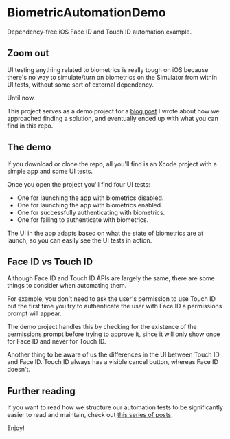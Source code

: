 # BiometricAutomationDemo
Dependency-free iOS Face ID and Touch ID automation example.

## Zoom out

UI testing anything related to biometrics is really tough on iOS because there's no way to simulate/turn on biometrics on the Simulator from within UI tests, without some sort of external dependency.

Until now.

This project serves as a demo project for a [blog post](https://edit.theappbusiness.com/so-you-want-to-automate-ios-biometrics-81bd015f5d38) I wrote about how we approached finding a solution, and eventually ended up with what you can find in this repo.

## The demo

If you download or clone the repo, all you'll find is an Xcode project with a simple app and some UI tests. 

Once you open the project you'll find four UI tests: 
- One for launching the app with biometrics disabled. 
- One for launching the app with biometrics enabled. 
- One for successfully authenticating with biometrics.
- One for failing to authenticate with biometrics.

The UI in the app adapts based on what the state of biometrics are at launch, so you can easily see the UI tests in action.

## Face ID vs Touch ID

Although Face ID and Touch ID APIs are largely the same, there are some things to consider when automating them. 

For example, you don't need to ask the user's permission to use Touch ID but the first time you try to authenticate the user with Face ID a permissions prompt will appear. 

The demo project handles this by checking for the existence of the permissions prompt before trying to approve it, since it will only show once for Face ID and never for Touch ID. 

Another thing to be aware of us the differences in the UI between Touch ID and Face ID. Touch ID always has a visible cancel button, whereas Face ID doesn't.

## Further reading

If you want to read how we structure our automation tests to be significantly easier to read and maintain, check out [this series of posts](https://edit.theappbusiness.com/swifty-gherkins-part-1-28abba7dfd8).

Enjoy!
